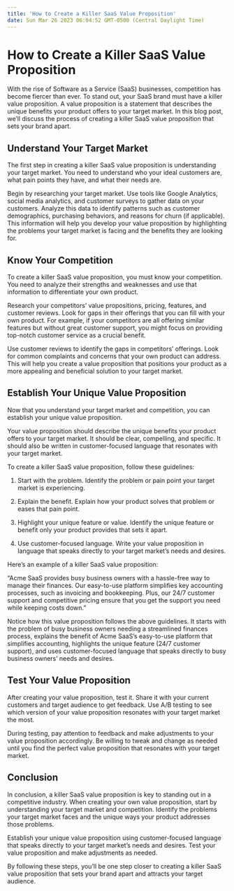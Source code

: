 ```yaml
---
title: 'How to Create a Killer SaaS Value Proposition'
date: Sun Mar 26 2023 06:04:52 GMT-0500 (Central Daylight Time)
---
```


# How to Create a Killer SaaS Value Proposition

With the rise of Software as a Service (SaaS) businesses, competition has become fiercer than ever. To stand out, your SaaS brand must have a killer value proposition. A value proposition is a statement that describes the unique benefits your product offers to your target market. In this blog post, we’ll discuss the process of creating a killer SaaS value proposition that sets your brand apart.

## Understand Your Target Market 

The first step in creating a killer SaaS value proposition is understanding your target market. You need to understand who your ideal customers are, what pain points they have, and what their needs are. 

Begin by researching your target market. Use tools like Google Analytics, social media analytics, and customer surveys to gather data on your customers. Analyze this data to identify patterns such as customer demographics, purchasing behaviors, and reasons for churn (if applicable). This information will help you develop your value proposition by highlighting the problems your target market is facing and the benefits they are looking for.

## Know Your Competition

To create a killer SaaS value proposition, you must know your competition. You need to analyze their strengths and weaknesses and use that information to differentiate your own product.

Research your competitors’ value propositions, pricing, features, and customer reviews. Look for gaps in their offerings that you can fill with your own product. For example, if your competitors are all offering similar features but without great customer support, you might focus on providing top-notch customer service as a crucial benefit.

Use customer reviews to identify the gaps in competitors’ offerings. Look for common complaints and concerns that your own product can address. This will help you create a value proposition that positions your product as a more appealing and beneficial solution to your target market.

## Establish Your Unique Value Proposition

Now that you understand your target market and competition, you can establish your unique value proposition. 

Your value proposition should describe the unique benefits your product offers to your target market. It should be clear, compelling, and specific. It should also be written in customer-focused language that resonates with your target market.

To create a killer SaaS value proposition, follow these guidelines:

1. Start with the problem. Identify the problem or pain point your target market is experiencing.

2. Explain the benefit. Explain how your product solves that problem or eases that pain point.

3. Highlight your unique feature or value. Identify the unique feature or benefit only your product provides that sets it apart.

4. Use customer-focused language. Write your value proposition in language that speaks directly to your target market’s needs and desires.

Here’s an example of a killer SaaS value proposition:

“Acme SaaS provides busy business owners with a hassle-free way to manage their finances. Our easy-to-use platform simplifies key accounting processes, such as invoicing and bookkeeping. Plus, our 24/7 customer support and competitive pricing ensure that you get the support you need while keeping costs down.”

Notice how this value proposition follows the above guidelines. It starts with the problem of busy business owners needing a streamlined finances process, explains the benefit of Acme SaaS’s easy-to-use platform that simplifies accounting, highlights the unique feature (24/7 customer support), and uses customer-focused language that speaks directly to busy business owners’ needs and desires.

## Test Your Value Proposition

After creating your value proposition, test it. Share it with your current customers and target audience to get feedback. Use A/B testing to see which version of your value proposition resonates with your target market the most.

During testing, pay attention to feedback and make adjustments to your value proposition accordingly. Be willing to tweak and change as needed until you find the perfect value proposition that resonates with your target market.

## Conclusion

In conclusion, a killer SaaS value proposition is key to standing out in a competitive industry. When creating your own value proposition, start by understanding your target market and competition. Identify the problems your target market faces and the unique ways your product addresses those problems.

Establish your unique value proposition using customer-focused language that speaks directly to your target market’s needs and desires. Test your value proposition and make adjustments as needed.

By following these steps, you’ll be one step closer to creating a killer SaaS value proposition that sets your brand apart and attracts your target audience.
